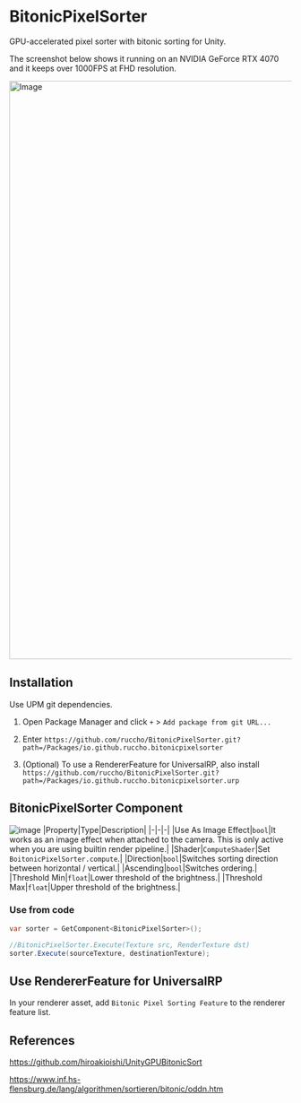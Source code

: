 # BitonicPixelSorter

GPU-accelerated pixel sorter with bitonic sorting for Unity.

The screenshot below shows it running on an NVIDIA GeForce RTX 4070 and it keeps over 1000FPS at FHD resolution.

<img width="1920" height="1032" alt="Image" src="https://github.com/user-attachments/assets/8330a931-a737-4239-a60a-4bf2bf637961" />

## Installation

Use UPM git dependencies.
1. Open Package Manager and click `+` > `Add package from git URL...`
2. Enter `https://github.com/ruccho/BitonicPixelSorter.git?path=/Packages/io.github.ruccho.bitonicpixelsorter`

3. (Optional) To use a RendererFeature for UniversalRP, also install `https://github.com/ruccho/BitonicPixelSorter.git?path=/Packages/io.github.ruccho.bitonicpixelsorter.urp`


## BitonicPixelSorter Component

![image](https://user-images.githubusercontent.com/16096562/125492519-6a363ad6-87b3-451b-a6a3-37b859821db5.png)
|Property|Type|Description|
|-|-|-|
|Use As Image Effect|`bool`|It works as an image effect when attached to the camera. This is only active when you are using builtin render pipeline.|
|Shader|`ComputeShader`|Set `BoitonicPixelSorter.compute`.|
|Direction|`bool`|Switches sorting direction between horizontal / vertical.|
|Ascending|`bool`|Switches ordering.|
|Threshold Min|`float`|Lower threshold of the brightness.|
|Threshold Max|`float`|Upper threshold of the brightness.|

### Use from code

```csharp
var sorter = GetComponent<BitonicPixelSorter>();

//BitonicPixelSorter.Execute(Texture src, RenderTexture dst)
sorter.Execute(sourceTexture, destinationTexture);
```

## Use RendererFeature for UniversalRP

In your renderer asset, add `Bitonic Pixel Sorting Feature` to the renderer feature list.

## References

https://github.com/hiroakioishi/UnityGPUBitonicSort

https://www.inf.hs-flensburg.de/lang/algorithmen/sortieren/bitonic/oddn.htm
